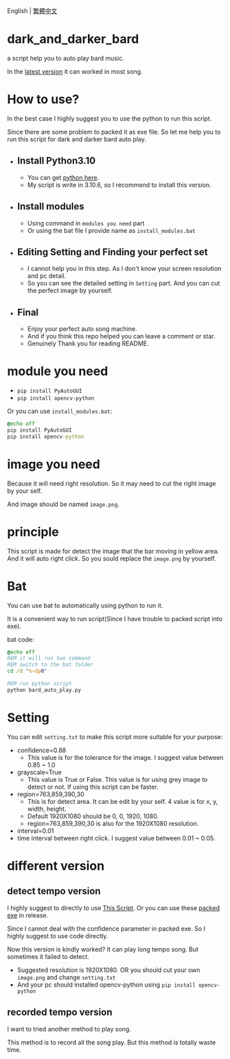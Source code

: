 English | [繁體中文](README_TCH.md)
# dark_and_darker_bard
a script help you to auto play bard music.

In the [latest version](https://github.com/JingShing-Python/dark_and_darker_bard/releases/tag/ver1.4) it can worked in most song.

# How to use?
In the best case I highly suggest you to use the python to run this script. 

Since there are some problem to packed it as exe file. So let me help you to run this script for dark and darker bard auto play.
* ## Install Python3.10
  * You can get [python here](https://www.python.org/downloads/release/python-3106/).
  * My script is write in 3.10.6, so I recommend to install this version.
* ## Install modules
  * Using command in ```modules you need``` part
  * Or using the bat file I provide name as ```install_modules.bat```
* ## Editing Setting and Finding your perfect set
  * I cannot help you in this step. As I don't know your screen resolution and pc detail.
  * So you can see the detailed setting in ```Setting``` part. And you can cut the perfect image by yourself.
* ## Final
  * Enjoy your perfect auto song machine.
  * And if you think this repo helped you can leave a comment or star.
  * Genuinely Thank you for reading README.

# module you need
* ```pip install PyAutoGUI```
* ```pip install opencv-python```

Or you can use ```install_modules.bat```:
```bat
@echo off
pip install PyAutoGUI
pip install opencv-python
```

# image you need
Because it will need right resolution. So it may need to cut the right image by your self.

And image should be named ```image.png```.

# principle
This script is made for detect the image that the bar moving in yellow area. And it will auto right click. So you sould replace the ```image.png``` by yourself.

# Bat
You can use bat to automatically using python to run it.

It is a convenient way to run script(Since I have trouble to packed script into exe).

bat code:
```bat
@echo off
REM it will run two command
REM switch to the bat folder
cd /d "%~dp0"

REM run python script
python bard_auto_play.py
```

# Setting
You can edit ```setting.txt``` to make this script more suitable for your purpose:
* confidence=0.88
  * This value is for the tolerance for the image. I suggest value between 0.85 ~ 1.0
* grayscale=True
  * This value is True or False. This value is for using grey image to detect or not. If using this script can be faster.
* region=763,859,390,30
  * This is for detect area. It can be edit by your self. 4 value is for x, y, width, height.
  * Default 1920X1080 should be 0, 0, 1920, 1080.
  * region=763,859,390,30 is also for the 1920X1080 resolution.
* interval=0.01
 * time interval between right click. I suggest value between 0.01 ~ 0.05.

# different version
## detect tempo version
I highly suggest to directly to use [This Script](script/auto_play_bard.py). Or you can use these [packed exe](https://github.com/JingShing-Python/dark_and_darker_bard/releases) in release.

Since I cannot deal with the confidence parameter in packed exe. So I highly suggest to use code directly.

Now this version is kindly worked? It can play long tempo song. But sometimes it failed to detect.

* Suggested resolution is 1920X1080. OR you should cut your own ```image.png``` and change ```setting.txt```
* And your pc should installed opencv-python using ```pip install opencv-python```
## recorded tempo version
I want to tried another method to play song.

This method is to record all the song play. But this method is totally waste time.
